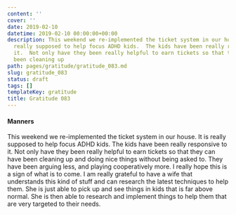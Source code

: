 ```yaml
---
content: ''
cover: ''
date: 2019-02-10
datetime: 2019-02-10 00:00:00+00:00
description: This weekend we re-implemented the ticket system in our house.  It is
  really supposed to help focus ADHD kids.  The kids have been really responsive to
  it.  Not only have they been really helpful to earn tickets so that they can have
  been cleaning up
path: pages/gratitude/gratitude_083.md
slug: gratitude_083
status: draft
tags: []
templateKey: gratitude
title: Gratitude 083
---
```


#### Manners

This weekend we re-implemented the ticket system in our house.  It is really supposed to help focus ADHD kids.  The kids have been really responsive to it.  Not only have they been really helpful to earn tickets so that they can have been cleaning up and doing nice things without being asked to.  They have been arguing less, and playing cooperatively more.  I really hope this is a sign of what is to come.  I am really grateful to have a wife that understands this kind of stuff and can research the latest techniques to help them.  She is just able to pick up and see things in kids that is far above normal.  She is then able to research and implement things to help them that are very targeted to their needs.